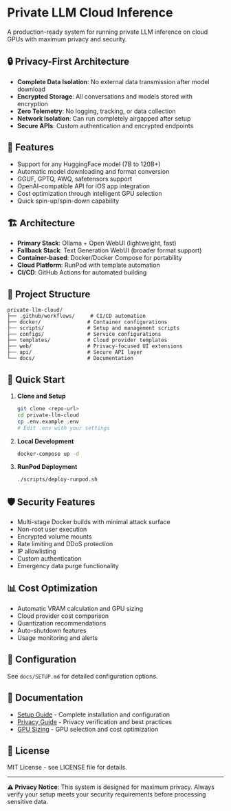 # Private LLM Cloud Inference

A production-ready system for running private LLM inference on cloud GPUs with maximum privacy and security.

## 🔒 Privacy-First Architecture

- **Complete Data Isolation**: No external data transmission after model download
- **Encrypted Storage**: All conversations and models stored with encryption
- **Zero Telemetry**: No logging, tracking, or data collection
- **Network Isolation**: Can run completely airgapped after setup
- **Secure APIs**: Custom authentication and encrypted endpoints

## 🚀 Features

- Support for any HuggingFace model (7B to 120B+)
- Automatic model downloading and format conversion
- GGUF, GPTQ, AWQ, safetensors support
- OpenAI-compatible API for iOS app integration
- Cost optimization through intelligent GPU selection
- Quick spin-up/spin-down capability

## 🏗️ Architecture

- **Primary Stack**: Ollama + Open WebUI (lightweight, fast)
- **Fallback Stack**: Text Generation WebUI (broader format support)
- **Container-based**: Docker/Docker Compose for portability
- **Cloud Platform**: RunPod with template automation
- **CI/CD**: GitHub Actions for automated building

## 📁 Project Structure

```
private-llm-cloud/
├── .github/workflows/     # CI/CD automation
├── docker/               # Container configurations
├── scripts/              # Setup and management scripts
├── configs/              # Service configurations
├── templates/            # Cloud provider templates
├── web/                  # Privacy-focused UI extensions
├── api/                  # Secure API layer
└── docs/                 # Documentation
```

## 🚀 Quick Start

1. **Clone and Setup**
   ```bash
   git clone <repo-url>
   cd private-llm-cloud
   cp .env.example .env
   # Edit .env with your settings
   ```

2. **Local Development**
   ```bash
   docker-compose up -d
   ```

3. **RunPod Deployment**
   ```bash
   ./scripts/deploy-runpod.sh
   ```

## 🛡️ Security Features

- Multi-stage Docker builds with minimal attack surface
- Non-root user execution
- Encrypted volume mounts
- Rate limiting and DDoS protection
- IP allowlisting
- Custom authentication
- Emergency data purge functionality

## 📊 Cost Optimization

- Automatic VRAM calculation and GPU sizing
- Cloud provider cost comparison
- Quantization recommendations
- Auto-shutdown features
- Usage monitoring and alerts

## 🔧 Configuration

See `docs/SETUP.md` for detailed configuration options.

## 📖 Documentation

- [Setup Guide](docs/SETUP.md) - Complete installation and configuration
- [Privacy Guide](docs/PRIVACY-GUIDE.md) - Privacy verification and best practices
- [GPU Sizing](docs/GPU-SIZING.md) - GPU selection and cost optimization

## 📄 License

MIT License - see LICENSE file for details.

---

**⚠️ Privacy Notice**: This system is designed for maximum privacy. Always verify your setup meets your security requirements before processing sensitive data.